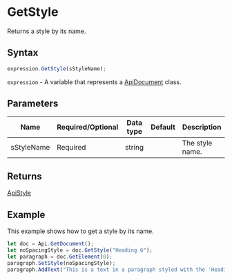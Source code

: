 # GetStyle

Returns a style by its name.

## Syntax

```javascript
expression.GetStyle(sStyleName);
```

`expression` - A variable that represents a [ApiDocument](../ApiDocument.md) class.

## Parameters

| **Name** | **Required/Optional** | **Data type** | **Default** | **Description** |
| ------------- | ------------- | ------------- | ------------- | ------------- |
| sStyleName | Required | string |  | The style name. |

## Returns

[ApiStyle](../../ApiStyle/ApiStyle.md)

## Example

This example shows how to get a style by its name.

```javascript editor-docx
let doc = Api.GetDocument();
let noSpacingStyle = doc.GetStyle("Heading 6");
let paragraph = doc.GetElement(0);
paragraph.SetStyle(noSpacingStyle);
paragraph.AddText("This is a text in a paragraph styled with the 'Heading 6' style.");
```
